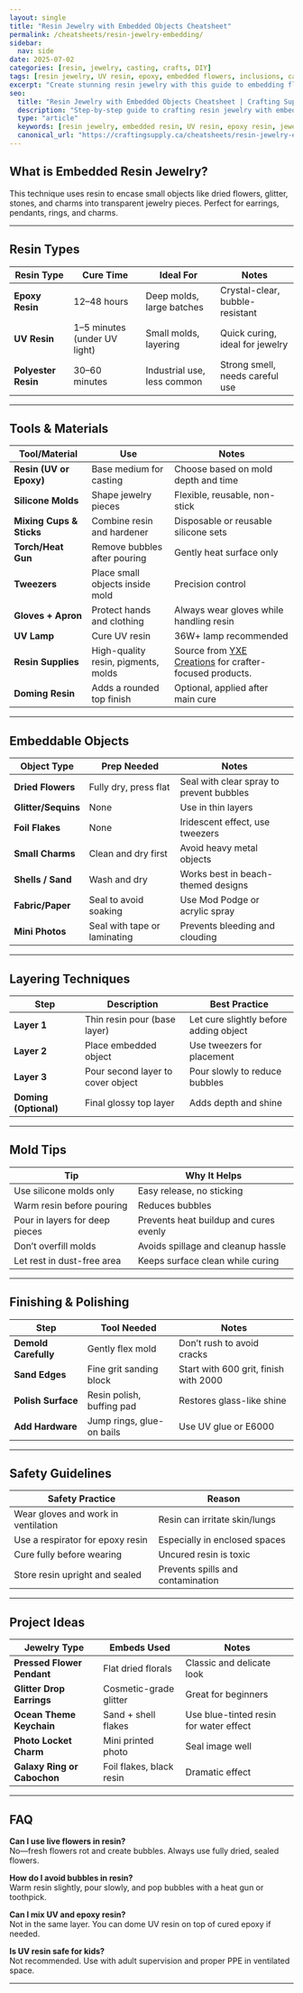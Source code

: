 ```yaml
---
layout: single
title: "Resin Jewelry with Embedded Objects Cheatsheet"
permalink: /cheatsheets/resin-jewelry-embedding/
sidebar:
  nav: side
date: 2025-07-02
categories: [resin, jewelry, casting, crafts, DIY]
tags: [resin jewelry, UV resin, epoxy, embedded flowers, inclusions, casting, molds, cheatsheet]
excerpt: "Create stunning resin jewelry with this guide to embedding flowers, glitter, stones, and keepsakes—includes resin types, molds, layering tips, and curing advice."
seo:
  title: "Resin Jewelry with Embedded Objects Cheatsheet | Crafting Supply Hub"
  description: "Step-by-step guide to crafting resin jewelry with embedded flowers, charms, and glitter—resin types, mold tips, layering, and curing explained."
  type: "article"
  keywords: [resin jewelry, embedded resin, UV resin, epoxy resin, jewelry making, DIY resin crafts]
  canonical_url: "https://craftingsupply.ca/cheatsheets/resin-jewelry-embedding/"
---
```


## What is Embedded Resin Jewelry?

This technique uses resin to encase small objects like dried flowers, glitter, stones, and charms into transparent jewelry pieces. Perfect for earrings, pendants, rings, and charms.

---

## Resin Types

| Resin Type      | Cure Time       | Ideal For                    | Notes                              |
|------------------|------------------|------------------------------|-------------------------------------|
| **Epoxy Resin**  | 12–48 hours      | Deep molds, large batches    | Crystal-clear, bubble-resistant     |
| **UV Resin**     | 1–5 minutes (under UV light) | Small molds, layering     | Quick curing, ideal for jewelry     |
| **Polyester Resin** | 30–60 minutes | Industrial use, less common | Strong smell, needs careful use     |

---

## Tools & Materials

| Tool/Material        | Use                                        | Notes                                 |
|----------------------|--------------------------------------------|----------------------------------------|
| **Resin (UV or Epoxy)** | Base medium for casting                | Choose based on mold depth and time    |
| **Silicone Molds**   | Shape jewelry pieces                      | Flexible, reusable, non-stick          |
| **Mixing Cups & Sticks** | Combine resin and hardener            | Disposable or reusable silicone sets   |
| **Torch/Heat Gun**   | Remove bubbles after pouring              | Gently heat surface only               |
| **Tweezers**         | Place small objects inside mold           | Precision control                      |
| **Gloves + Apron**   | Protect hands and clothing                | Always wear gloves while handling resin|
| **UV Lamp**          | Cure UV resin                             | 36W+ lamp recommended                  |
| **Resin Supplies**   | High-quality resin, pigments, molds       | Source from <a href="https://yxecreations.com/pages/resin-arts-and-crafts" target="_blank" rel="noopener noreferrer">YXE Creations</a> for crafter-focused products. |
| **Doming Resin**     | Adds a rounded top finish                 | Optional, applied after main cure      |

---

## Embeddable Objects

| Object Type       | Prep Needed            | Notes                                 |
|-------------------|------------------------|----------------------------------------|
| **Dried Flowers** | Fully dry, press flat  | Seal with clear spray to prevent bubbles |
| **Glitter/Sequins** | None                | Use in thin layers                     |
| **Foil Flakes**   | None                   | Iridescent effect, use tweezers        |
| **Small Charms**  | Clean and dry first    | Avoid heavy metal objects              |
| **Shells / Sand** | Wash and dry           | Works best in beach-themed designs     |
| **Fabric/Paper**  | Seal to avoid soaking  | Use Mod Podge or acrylic spray         |
| **Mini Photos**   | Seal with tape or laminating | Prevents bleeding and clouding   |

---

## Layering Techniques

| Step         | Description                             | Best Practice                          |
|--------------|------------------------------------------|----------------------------------------|
| **Layer 1**  | Thin resin pour (base layer)             | Let cure slightly before adding object |
| **Layer 2**  | Place embedded object                    | Use tweezers for placement             |
| **Layer 3**  | Pour second layer to cover object        | Pour slowly to reduce bubbles          |
| **Doming (Optional)** | Final glossy top layer         | Adds depth and shine                   |

---

## Mold Tips

| Tip                                   | Why It Helps                              |
|---------------------------------------|--------------------------------------------|
| Use silicone molds only               | Easy release, no sticking                  |
| Warm resin before pouring             | Reduces bubbles                           |
| Pour in layers for deep pieces        | Prevents heat buildup and cures evenly     |
| Don’t overfill molds                  | Avoids spillage and cleanup hassle         |
| Let rest in dust-free area            | Keeps surface clean while curing           |

---

## Finishing & Polishing

| Step                | Tool Needed            | Notes                                |
|---------------------|------------------------|--------------------------------------|
| **Demold Carefully**| Gently flex mold       | Don’t rush to avoid cracks           |
| **Sand Edges**      | Fine grit sanding block| Start with 600 grit, finish with 2000|
| **Polish Surface**  | Resin polish, buffing pad| Restores glass-like shine          |
| **Add Hardware**    | Jump rings, glue-on bails| Use UV glue or E6000               |

---

## Safety Guidelines

| Safety Practice               | Reason                              |
|-------------------------------|--------------------------------------|
| Wear gloves and work in ventilation | Resin can irritate skin/lungs     |
| Use a respirator for epoxy resin    | Especially in enclosed spaces      |
| Cure fully before wearing           | Uncured resin is toxic             |
| Store resin upright and sealed      | Prevents spills and contamination  |

---

## Project Ideas

| Jewelry Type        | Embeds Used             | Notes                                 |
|---------------------|--------------------------|----------------------------------------|
| **Pressed Flower Pendant** | Flat dried florals     | Classic and delicate look              |
| **Glitter Drop Earrings**  | Cosmetic-grade glitter | Great for beginners                    |
| **Ocean Theme Keychain**   | Sand + shell flakes    | Use blue-tinted resin for water effect |
| **Photo Locket Charm**     | Mini printed photo     | Seal image well                        |
| **Galaxy Ring or Cabochon**| Foil flakes, black resin| Dramatic effect                        |

---

## FAQ

**Can I use live flowers in resin?**  
No—fresh flowers rot and create bubbles. Always use fully dried, sealed flowers.

**How do I avoid bubbles in resin?**  
Warm resin slightly, pour slowly, and pop bubbles with a heat gun or toothpick.

**Can I mix UV and epoxy resin?**  
Not in the same layer. You can dome UV resin on top of cured epoxy if needed.

**Is UV resin safe for kids?**  
Not recommended. Use with adult supervision and proper PPE in ventilated space.

---
